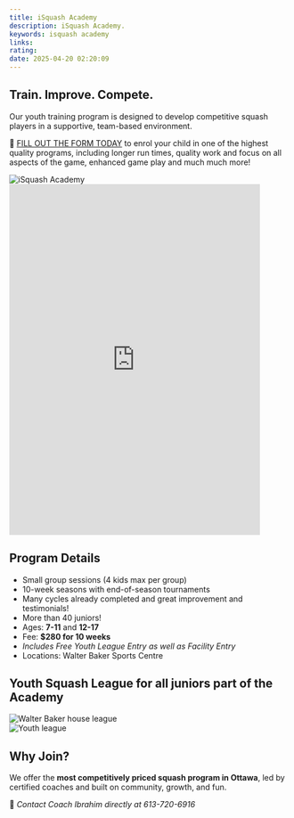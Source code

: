 ```yaml
---
title: iSquash Academy
description: iSquash Academy.
keywords: isquash academy
links: 
rating: 
date: 2025-04-20 02:20:09
---
```


## Train. Improve. Compete.

Our youth training program is designed to develop competitive squash players in
a supportive, team-based environment.

📸 <a href="https://forms.gle/nRpYcJfPm1nuNrDs9" target="_blank" rel="nofollow">FILL OUT THE FORM TODAY</a>
to enrol your child in one of the highest quality programs, including longer
run times, quality work and focus on all aspects of the game, enhanced game
play and much much more!

<!-- Sections -->
<section>
    <div class="box alt">
        <div class="row gtr-50 gtr-uniform">
            <div class="col-6 col-12-medium">
                <span class="image fit">
                    <img src="../static/images/squash-youth-program.jpg" alt="iSquash Academy">
                </span>
            </div>
            <div class="col-6 col-12-medium">
                <span class="image fit">
                    <iframe width="450" height="630"
        src="https://www.youtube.com/embed/iO5FCxQlO6M?si=cCEL55oiJYkOXe-f"
        title="YouTube video player"
        frameborder="0"
        allow="accelerometer; autoplay; clipboard-write; encrypted-media; gyroscope"
        allowfullscreen></iframe>
                </span>
            </div>
        </div>
    </div>
</section>
<section>
    <div class="content">
        <h2>Program Details</h2>
        <ul>
            <li>Small group sessions (4 kids max per group)</li>
            <li>10-week seasons with end-of-season tournaments</li>
            <li>Many cycles already completed and great improvement and testimonials!</li>
            <li>More than 40 juniors!</li>
            <li>Ages: <strong>7-11</strong> and <strong>12-17</strong></li>
            <li>Fee: <strong>$280 for 10 weeks</strong></li>
            <li><em>Includes Free Youth League Entry as well as Facility Entry</em></li>
            <li>Locations: Walter Baker Sports Centre</li>
        </ul>
    </div>
</section>
<section>
    <div class="content">
        <h2>Youth Squash League for all juniors part of the Academy</h2>
        <div class="box alt">
            <div class="row gtr-50 gtr-uniform">
                <div class="col-6 col-12-medium">
                    <span class="image fit">
                        <img src="../static/images/league-walter-baker-jan-2025.jpg" alt="Walter Baker house league">
                    </span>
                </div>
                <div class="col-6 col-12-medium">
                    <span class="image fit">
                        <img src="../static/images/league-youth.jpg" alt="Youth league">
                    </span>
                </div>
            </div>
        </div>
    </div>
</section>
<section>
    <div class="content">
        <h2>Why Join?</h2>
        <p>We offer the <strong>most competitively priced squash program in Ottawa</strong>,
        led by certified coaches and built on community, growth, and fun.</p>
        <p>📩 <em>Contact Coach Ibrahim directly at 613-720-6916</em></p>
    </div>
</section>
